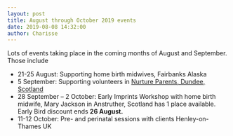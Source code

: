 ```yaml
---
layout: post
title: August through October 2019 events
date: 2019-08-08 14:32:00
author: Charisse
---
```


Lots of events taking place in the coming months of August and September.  Those include

  - 21-25 August: Supporting home birth midwives, Fairbanks Alaska
  - 5 September: Supporting volunteers in [Nurture Parents, Dundee, Scotland](https://www.nurtureparents.com/)
  - 28 September – 2 October: Early Imprints Workshop with home birth midwife, Mary Jackson in Anstruther, Scotland has 1 place available. Early Bird discount ends **26 August.**
  - 11-12 October:  Pre- and perinatal sessions with clients Henley-on-Thames UK